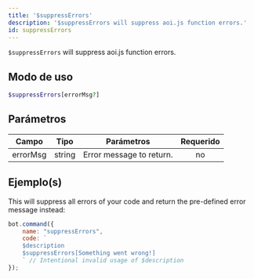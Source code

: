```yaml
---
title: '$suppressErrors'
description: '$suppressErrors will suppress aoi.js function errors.'
id: suppressErrors
---
```


`$suppressErrors` will suppress aoi.js function errors.

## Modo de uso

```php
$suppressErrors[errorMsg?]
```

## Parámetros

| Campo    | Tipo   | Parámetros               | Requerido |
| -------- | ------ | ------------------------ |:---------:|
| errorMsg | string | Error message to return. |    no     |

## Ejemplo(s)

This will suppress all errors of your code and return the pre-defined error message instead:

```javascript
bot.command({
    name: "suppressErrors",
    code: `
    $description
    $suppressErrors[Something went wrong!]
    ` // Intentional invalid usage of $description
});
```